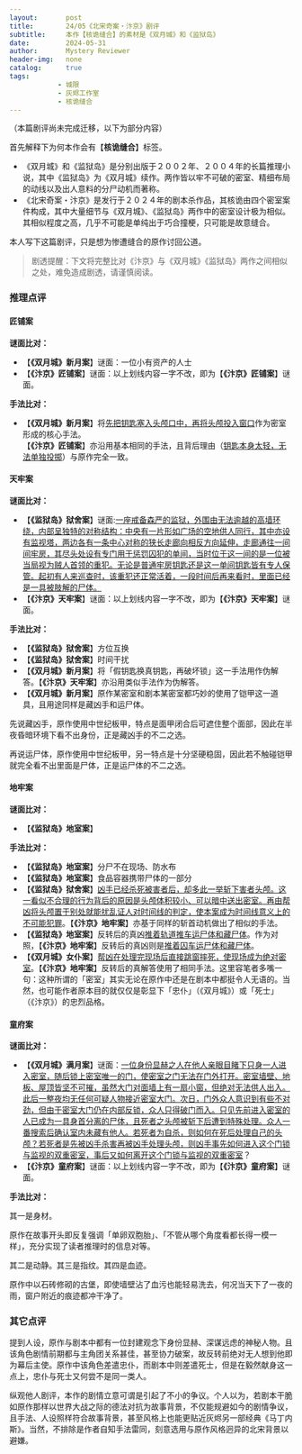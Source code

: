 ```yaml
---
layout:       post
title:        24/05《北宋奇案・汴京》剧评
subtitle:     本作【核诡缝合】的素材是《双月城》和《监狱岛》
date:         2024-05-31
author:       Mystery Reviewer
header-img:   none
catalog:      true
tags:
            - 城限
            - 灰烬工作室
            - 核诡缝合
---
```

（本篇剧评尚未完成迁移，以下为部分内容）

首先解释下为何本作会有【**核诡缝合**】标签。

* 《双月城》和《监狱岛》是分别出版于２００２年、２００４年的长篇推理小说，其中《监狱岛》为《双月城》续作。两作皆以牢不可破的密室、精细布局的动线以及出人意料的分尸动机而著称。
* 《北宋奇案・汴京》是发行于２０２４年的剧本杀作品，其核诡由四个密室案件构成，其中大量细节与《双月城》、《监狱岛》两作中的密室设计极为相似。其相似程度之高，几乎不可能是单纯出于巧合撞梗，只可能是故意缝合。

本人写下这篇剧评，只是想为惨遭缝合的原作讨回公道。

>剧透提醒：下文将完整比对《汴京》与《双月城》《监狱岛》两作之间相似之处，难免造成剧透，请谨慎阅读。

### 推理点评

#### 匠铺案

**谜面比对：**

* 【**《双月城》新月案**】谜面：一位小有资产的人士
* 【**《汴京》匠铺案**】谜面：以上划线内容一字不改，即为【**《汴京》匠铺案**】谜面。

**手法比对：**

* 【**《双月城》新月案**】将<u>先把钥匙塞入头颅口中，再将头颅投入窗口</u>作为密室形成的核心手法。<br>【**《汴京》匠铺案**】亦沿用基本相同的手法，且背后理由（<u>钥匙本身太轻，无法单独投掷</u>）与原作完全一致。

#### 天牢案

**谜面比对：**

* 【**《监狱岛》狱舍案**】谜面:<u>一座戒备森严的监狱，外围由无法逾越的高墙环绕，内部呈独特的对称结构：中央有一片形如广场的空地供人同行，其中亦设有监视塔，两边各有一条中心对称的狭长走廊向相反方向延伸，走廊通往一间间牢房，其尽头处设有专门用于惩罚囚犯的单间，当时位于这一间的是一位被当局视为贼人首领的重犯。无论是普通牢房钥匙还是这一单间钥匙皆有专人保管。起初有人来巡查时，该重犯还正常活着，一段时间后再来看时，里面已经是一具被肢解的尸体。</u>
* 【**《汴京》天牢案**】谜面：以上划线内容一字不改，即为【**《汴京》天牢案**】谜面。

**手法比对：**

* 【**《监狱岛》狱舍案**】方位互换
* 【**《监狱岛》狱舍案**】时间干扰
* 【**《双月城》新月案**】将「假钥匙换真钥匙，再破坏锁」这一手法用作伪解答。【**《汴京》天牢案**】亦沿用类似手法作为伪解答。
* 【**《双月城》新月案**】原作某密室和剧本某密室都巧妙的使用了铠甲这一道具，且用途同样是藏凶手和运尸体。

先说藏凶手，原作使用中世纪板甲，特点是面甲闭合后可遮住整个面部，因此在半夜昏暗环境下看不出身份，正是藏凶手的不二之选。

再说运尸体，原作使用中世纪板甲，另一特点是十分坚硬稳固，因此若不触碰铠甲就完全看不出里面是尸体，正是运尸体的不二之选。


#### 地牢案

**谜面比对：**

* 【**《监狱岛》地室案**】

**手法比对：**

* 【**《监狱岛》地室案**】分尸不在现场、防水布
* 【**《监狱岛》地室案**】食品容器携带尸体的一部分
* 【**《监狱岛》狱舍案**】<u>凶手已经杀死被害者后，却多此一举斩下害者头颅。这一看似不合理的行为背后的原因是头颅体积较小、可以暗中送出密室。再由帮凶将头颅置于别处就能扰乱证人对时间线的判定，使本案成为时间线意义上的不可能犯罪</u>。【**《汴京》地牢案**】亦基于同样的斩首动机做出了相似的手法。
* 【**《监狱岛》地室案**】反转后的真凶<u>推着轨道推车运尸体和藏尸体</u>。作为对照，【**《汴京》地牢案**】反转后的真凶则是<u>推着囚车运尸体和藏尸体</u>。
* 【**《双月城》女仆案**】<u>帮凶在处理完现场后直接跳窗摔死，使现场成为绝对密室</u>。【**《汴京》地牢案**】反转后的真解答使用了相同手法。这里容笔者多嘴一句：这种所谓的「密室」其实无论在原作中还是在剧本中都挺令人无语的。当然，也可能作者原本目的就仅仅是彰显下「忠仆」（《双月城》）或「死士」（《汴京》）的忠烈品格。

#### 童府案

**谜面比对：**

* 【**《双月城》满月案**】谜面：<u>一位身份显赫之人在他人亲眼目睹下只身一人进入密室，随后锁上密室唯一的门，使密室之门无法在门外打开。密室墙壁、地板、屋顶皆坚不可摧，虽然大门对面墙上有一扇小窗，但绝对无法供人出入。此后一整夜均无任何可疑人物接近密室大门。次日，门外众人意识到有些不对劲，但由于密室大门仍在内部反锁，众人只得破门而入。只见先前进入密室的人已成为一具身首分离的尸体，且死者之头颅被斩下后遭到特殊处理。众人一番搜索后确认室内未藏有他人。若死者为自杀，则如何在死后处理自己的头颅？若死者是先被凶手杀害再被凶手处理头颅，则凶手事先如何进入这个门锁与监视的双重密室，事后又如何离开这个门锁与监视的双重密室</u>？
* 【**《汴京》童府案**】谜面：以上划线内容一字不改，即为【**《汴京》童府案**】谜面。

**手法比对：**

其一是身材。

原作在故事开头即反复强调「单卵双胞胎」、「不管从哪个角度看都长得一模一样」，充分实现了读者推理时的信息对等。

其二是动静。其三是指纹。其四是血迹。

原作中以石砖修砌的古堡，即使墙壁沾了血污也能轻易洗去，何况当天下了一夜的雨，窗户附近的痕迹都冲干净了。

### 其它点评

提到人设，原作与剧本中都有一位封建观念下身份显赫、深谋远虑的神秘人物。且该角色剧情前期都与主角团关系甚佳，甚至协力破案，故反转前绝对无人想到他即为幕后主使。原作中该角色差遣忠仆，而剧本中则差遣死士，但是在毅然献身这一点上，忠仆与死士又何尝不是同一类人。

纵观他人剧评，本作的剧情立意可谓是引起了不小的争议。个人以为，若剧本干脆如原作那样以世界大战之际的德法对抗为故事背景，不仅能规避如今的剧情争议，且手法、人设照样符合故事背景，甚至风格上也能更贴近灰烬另一部经典《马丁内斯》。当然，不排除是作者自知手法雷同，刻意选用与原作风格迥异的北宋背景以避嫌。


